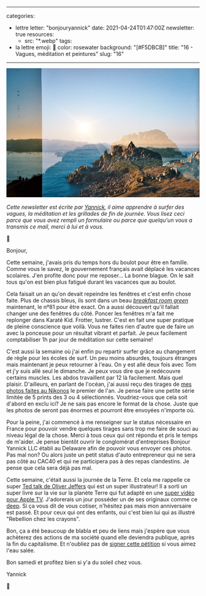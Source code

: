 
---
categories:
- lettre
letter: "bonjouryannick"
date: 2021-04-24T01:47:00Z
newsletter: true
resources:
  - src: "*.webp"
tags:
- la lettre
emoji: 💌
color: rosewater
background: "[#F5DBCB]"
title: "16 - Vagues, méditation et peintures"
slug: "16"
---
![](404e3c55-d0ad-470c-91f6-c71df7fbaaf5.webp)

_Cette newsletter est écrite par [Yannick](https://yannickschutz.com/now), il aime apprendre à surfer des vagues, la méditation et les grillades de fin de journée. Vous lisez ceci parce que vous avez rempli un formulaire ou parce que quelqu'un vous a transmis ce mail, merci à lui et à vous._

👋

Bonjour,

Cette semaine, j'avais pris du temps hors du boulot pour être en famille. Comme vous le savez, le gouvernement français avait déplacé les vacances scolaires. J'en profite donc pour me reposer... La bonne blague. On le sait tous qu'on est bien plus fatigué durant les vacances que au boulot.

Cela faisait un an qu'on devait repeindre les fenêtres et c'est enfin chose faite. Plus de chassis bleus, ils sont dans un beau [_breakfast room green_](https://www.farrow-ball.com/fr/couleurs/breakfast-room-green) maintenant, le nº81 pour être exact. On a aussi découvert qu'il fallait changer une des fenêtres du côté. Poncer les fenêtres m'a fait me replonger dans Karaté Kid. Frotter, lustrer. C'est en fait une super pratique de pleine conscience que voilà. Vous ne faites rien d'autre que de faire un avec la ponceuse pour un résultat vibrant et parfait. Je peux facilement comptabiliser 1h par jour de méditation sur cette semaine!

C'est aussi la semaine où j'ai enfin pu repartir surfer grâce au changement de règle pour les écoles de surf. Un peu moins absurdes, toujours étranges mais maintenant je peux retourner à l'eau. On y est allé deux fois avec Tom et j'y suis allé seul le dimanche. Je peux vous dire que je redécouvre certains muscles. Les abdos travaillent par 12 là facilement. Mais quel plaisir. D'ailleurs, en parlant de l'océan, j'ai aussi reçu des tirages de [mes photos faites au Nikonos](/nikonos-glaz/) le premier de l'an. Je pense faire une petite série limitée de 5 prints des 3 ou 4 sélectionnés. Voudriez-vous que cela soit d'abord en exclu ici? Je ne sais pas encore le format de la chose. Juste que les photos de seront pas énormes et pourront être envoyées n'importe où.

Pour la peine, j'ai commencé à me renseigner sur le status nécessaire en France pour pouvoir vendre quelques tirages sans trop me faire de souci au niveau légal de la chose. Merci à tous ceux qui ont répondu et pris le temps de m'aider. Je pense bientôt ouvrir le conglomérat d'entreprises Bonjour Yannick LLC établi au Delaware afin de pouvoir vous envoyer ces photos. Pas mal non? Ou alors juste un petit status d'auto entrepreneur qui ne sera pas côté au CAC40 et qui ne participera pas à des repas clandestins. Je pense que cela sera déjà pas mal.

Cette semaine, c'était aussi la journée de la Terre. Et cela me rappelle ce super [Ted talk de Oliver Jeffers](https://www.ted.com/talks/oliver_jeffers_an_ode_to_living_on_earth/transcript) qui est un super illustrateur! Il a sorti un super livre sur la vie sur la planète Terre qui fut adapté en une [super vidéo pour Apple TV](https://www.oliverjeffers.com/here-we-are-film). J'adorerais un jour posséder un de ses originaux comme ce [deep](https://ojstuff.com/collections/ltd-edition-prints/products/deep-limited-edition). Si ça vous dit de vous cotiser, n'hésitez pas mais mon anniversaire est passé. Et pour ceux qui ont des enfants, oui c'est bien lui qui as illustré "Rebellion chez les crayons".

Bon, ça a été beaucoup de blabla et peu de liens mais j'espère que vous achèterez des actions de ma société quand elle deviendra publique, après la fin du capitalisme. Et n'oubliez pas de [signer cette pétition](https://www.weareoneocean.org/petition) si vous aimez l'eau salée.

Bon samedi et profitez bien si y'a du soleil chez vous.

Yannick

💌
